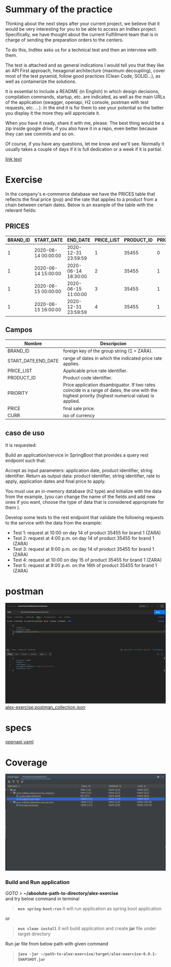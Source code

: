 # Summary of the practice

Thinking about the next steps after your current project, we believe that it would be very interesting for you to be able to access an Inditex project. Specifically, we have thought about the current Fulfillment team that is in charge of sending the preparation orders to the centers.

To do this, Inditex asks us for a technical test and then an interview with them.

The test is attached and as general indications I would tell you that they like an API First approach, hexagonal architecture (maximum decoupling), cover most of the test pyramid, follow good practices (Clean Code, SOLID...), as well as containerize the solutions.

It is essential to include a README (in English) in which design decisions, compilation commands, startup, etc. are indicated, as well as the main URLs of the application (swagger, openapi, H2 console, postman with test requests, etc. ...). In the end it is for them to see your potential so the better you display it the more they will appreciate it.

When you have it ready, share it with me, please. The best thing would be a zip inside google drive, if you also have it in a repo, even better because they can see commits and so on.

Of course, if you have any questions, let me know and we'll see. Normally it usually takes a couple of days if it is full dedication or a week if it is partial.


[link text](postman/alex-exercise.postman_collection.json)


# Exercise

In the company's e-commerce database we have the PRICES table that reflects the final price (pvp) and the rate that applies to a product from 
a chain between certain dates. Below is an example of the table with the relevant fields:

PRICES
-------

| BRAND_ID | START_DATE | END_DATE | PRICE_LIST | PRODUCT_ID | PRIORITY | PRICE | CURR |
|----------|------------|----------|------------|------------|----------|-------|------|
| 1 | 2020-06-14 00:00:00 | 2020-12-31 23:59:59 | 1 | 35455 | 0 | 35.50 | EUR |
| 1 | 2020-06-14 15:00:00 | 2020-06-14 18:30:00 | 2 | 35455 | 1 | 25.45 | EUR |
| 1 | 2020-06-15 00:00:00 | 2020-06-15 11:00:00 | 3 | 35455 | 1 | 30.50 | EUR |
| 1 | 2020-06-15 16:00:00 | 2020-12-31 23:59:59 | 4 | 35455 | 1 | 38.95 | EUR |
 
## Campos

| Nombre | Descripcion |
|--------|-------------|
| BRAND_ID | foreign key of the group string (1 = ZARA). |
| START_DATE,END_DATE | range of dates in which the indicated price rate applies. |
| PRICE_LIST | Applicable price rate identifier. |
| PRODUCT_ID | Product code identifier. |
| PRIORITY | Price application disambiguator. If two rates coincide in a range of dates, the one with the highest priority (highest numerical value) is applied. |
| PRICE | final sale price. |
| CURR | iso of currency |
 
## caso de uso

It is requested:

Build an application/service in SpringBoot that provides a query rest endpoint such that:

Accept as input parameters: application date, product identifier, string identifier.
Return as output data: product identifier, string identifier, rate to apply, application dates and final price to apply.

You must use an in-memory database (h2 type) and initialize with the data from the example, (you can change the name of the fields and add new ones if you want, choose the type of data that is considered appropriate for them ).

Develop some tests to the rest endpoint that validate the following requests to the service with the data from the example:

- Test 1: request at 10:00 on day 14 of product 35455 for brand 1 (ZARA)
- Test 2: request at 4:00 p.m. on day 14 of product 35455 for brand 1 (ZARA)
- Test 3: request at 9:00 p.m. on day 14 of product 35455 for brand 1 (ZARA)
- Test 4: request at 10:00 on day 15 of product 35455 for brand 1 (ZARA)
- Test 5: request at 9:00 p.m. on the 16th of product 35455 for brand 1 (ZARA)


# postman
![Captura de pantalla de 2022-12-12 10-01-14.png](gen%2FCaptura%20de%20pantalla%20de%202022-12-12%2010-01-14.png)
[alex-exercise.postman_collection.json](postman%2Falex-exercise.postman_collection.json)

# specs
[openapi.yaml](specs%2Fopenapi.yaml)

# Coverage
![Captura de pantalla de 2022-12-12 09-55-13.png](gen%2FCaptura%20de%20pantalla%20de%202022-12-12%2009-55-13.png)

###  Build and Run application
[]()
_GOTO >_ **~/absolute-path-to-directory/alex-exercise**  
and try below command in terminal
> **```mvn spring-boot:run```** it will run application as spring boot application


or
> **```mvn clean install```** it will build application and create **jar** file under target directory

Run jar file from below path with given command
> **```java -jar ~/path-to-alex-exercise/target/alex-exercise-0.0.1-SNAPSHOT.jar```**



 
